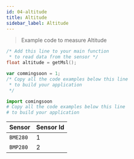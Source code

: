 ```yaml
---
id: 04-altitude
title: Altitude
sidebar_label: Altitude
---
```

> Example code to measure Altitude


<!--DOCUSAURUS_CODE_TABS-->
<!--C-->
```c
/* Add this line to your main function 
 * to read data from the sensor */
float altitude = getMsl();
```
<!--JavaScript-->
```js
var commingsoon = 1;
/* Copy all the code examples below this line
 * to build your application  
 */
```
<!--Python-->
```py
import comingsoon
# Copy all the code examples below this line
# to build your application   
```
<!--END_DOCUSAURUS_CODE_TABS-->

| **Sensor** | **Sensor Id** |
| ------ | ------ | 
| `BME280`| 1 |
| `BMP280`| 2 |



